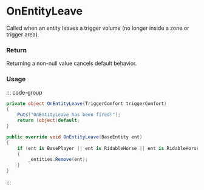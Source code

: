 # OnEntityLeave
<Badge type="info" text="Entity"/><Badge type="danger" text="Carbon Compatible"/><Badge type="warning" text="Oxide Compatible"/>
Called when an entity leaves a trigger volume (no longer inside a zone or trigger area).

### Return
Returning a non-null value cancels default behavior.

### Usage
::: code-group
```csharp [Example]
private object OnEntityLeave(TriggerComfort triggerComfort)
{
	Puts("OnEntityLeave has been fired!");
	return (object)default;
}
```
```csharp [Source — Assembly-CSharp @ TriggerComfort]
public override void OnEntityLeave(BaseEntity ent)
{
	if (ent is BasePlayer || ent is RidableHorse || ent is RidableHorse2)
	{
		_entities.Remove(ent);
	}
}

```
:::
